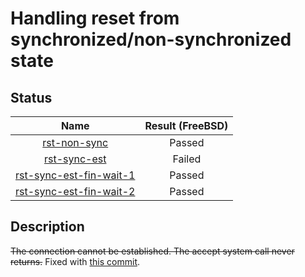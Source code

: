 # Handling reset from synchronized/non-synchronized state

## Status
| Name                                             | Result (FreeBSD) |
|:------------------------------------------------:|:----------------:|
[rst-non-sync](rst-non-synchronized.pkt) | Passed
[rst-sync-est](rst-synchronized-established.pkt) | Failed
[rst-sync-est-fin-wait-1](rst-sync-est-fin-wait-1.pkt) | Passed
[rst-sync-est-fin-wait-2](rst-sync-est-fin-wait-2.pkt) | Passed

## Description
~~The connection cannot be established. The accept system call never returns.~~ Fixed with [this commit](https://github.com/shivrai/TCP-IP-Regression-TestSuite/commit/7f258ea6847c34682e24b473376da234f71a9063).
